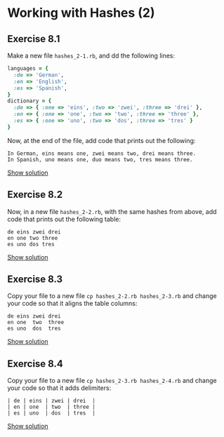# Working with Hashes (2)

## Exercise 8.1

Make a new file `hashes_2-1.rb`, and dd the following lines:

```ruby
languages = {
  :de => 'German',
  :en => 'English',
  :es => 'Spanish',
}
dictionary = {
  :de => { :one => 'eins', :two => 'zwei', :three => 'drei' },
  :en => { :one => 'one', :two => 'two', :three => 'three' },
  :es => { :one => 'uno', :two => 'dos', :three => 'tres' }
}
```

Now, at the end of the file, add code that prints out the following:

```
In German, eins means one, zwei means two, drei means three.
In Spanish, uno means one, duo means two, tres means three.
```

<a href="/solutions/hashes_2-1.html" class="solution">Show solution</a>


## Exercise 8.2

Now, in a new file `hashes_2-2.rb`, with the same hashes from above, add code
that prints out the following table:

```
de eins zwei drei
en one two three
es uno dos tres
```

<a href="/solutions/hashes_2-2.html" class="solution">Show solution</a>


## Exercise 8.3

Copy your file to a new file `cp hashes_2-2.rb hashes_2-3.rb` and change your
code so that it aligns the table columns:

```
de eins zwei drei
en one  two  three
es uno  dos  tres
```

<a href="/solutions/hashes_2-3.html" class="solution">Show solution</a>


## Exercise 8.4

Copy your file to a new file `cp hashes_2-3.rb hashes_2-4.rb` and change your
code so that it adds delimiters:

```
| de | eins | zwei | drei  |
| en | one  | two  | three |
| es | uno  | dos  | tres  |
```

<a href="/solutions/hashes_2-4.html" class="solution">Show solution</a>

